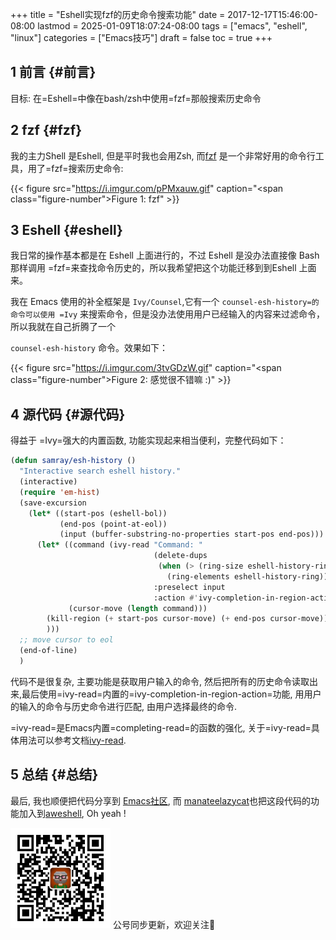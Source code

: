 +++
title = "Eshell实现fzf的历史命令搜索功能"
date = 2017-12-17T15:46:00-08:00
lastmod = 2025-01-09T18:07:24-08:00
tags = ["emacs", "eshell", "linux"]
categories = ["Emacs技巧"]
draft = false
toc = true
+++

## <span class="section-num">1</span> 前言 {#前言}

目标: 在=Eshell=中像在bash/zsh中使用=fzf=那般搜索历史命令


## <span class="section-num">2</span> fzf {#fzf}

我的主力Shell 是Eshell, 但是平时我也会用Zsh, 而[fzf](https://github.com/junegunn/fzf) 是一个非常好用的命令行工具，用了=fzf=搜索历史命令:

{{< figure src="https://i.imgur.com/pPMxauw.gif" caption="<span class=\"figure-number\">Figure 1: </span>fzf" >}}


## <span class="section-num">3</span> Eshell {#eshell}

我日常的操作基本都是在 Eshell 上面进行的，不过 Eshell 是没办法直接像 Bash 那样调用 =fzf=来查找命令历史的，所以我希望把这个功能迁移到到Eshell 上面来。

我在 Emacs 使用的补全框架是 `Ivy/Counsel`,它有一个 `counsel-esh-history=的命令可以使用 =Ivy` 来搜索命令，但是没办法使用用户已经输入的内容来过滤命令，所以我就在自己折腾了一个

`counsel-esh-history` 命令。效果如下：

{{< figure src="https://i.imgur.com/3tvGDzW.gif" caption="<span class=\"figure-number\">Figure 2: </span>感觉很不错嘛 :)" >}}


## <span class="section-num">4</span> 源代码 {#源代码}

得益于 =Ivy=强大的内置函数, 功能实现起来相当便利，完整代码如下：

```lisp
(defun samray/esh-history ()
  "Interactive search eshell history."
  (interactive)
  (require 'em-hist)
  (save-excursion
    (let* ((start-pos (eshell-bol))
           (end-pos (point-at-eol))
           (input (buffer-substring-no-properties start-pos end-pos)))
      (let* ((command (ivy-read "Command: "
                                (delete-dups
                                 (when (> (ring-size eshell-history-ring) 0)
                                   (ring-elements eshell-history-ring)))
                                :preselect input
                                :action #'ivy-completion-in-region-action))
             (cursor-move (length command)))
        (kill-region (+ start-pos cursor-move) (+ end-pos cursor-move))
        )))
  ;; move cursor to eol
  (end-of-line)
  )
```

代码不是很复杂, 主要功能是获取用户输入的命令, 然后把所有的历史命令读取出来,最后使用=ivy-read=内置的=ivy-completion-in-region-action=功能, 用用户的输入的命令与历史命令进行匹配, 由用户选择最终的命令.

=ivy-read=是Emacs内置=completing-read=的函数的强化, 关于=ivy-read=具体用法可以参考文档[ivy-read](https://oremacs.com/swiper/#getting-started).


## <span class="section-num">5</span> 总结 {#总结}

最后, 我也顺便把代码分享到 [Emacs社区](https://www.reddit.com/r/emacs/comments/7k54px/snippet_share_make_eshell_search_command_history/), 而 [manateelazycat](https://github.com/manateelazycat)也把这段代码的功能加入到[aweshell](https://github.com/manateelazycat/aweshell/commit/ecaddac98b87f881910dbee8b51a98f00b6d9d5d), Oh yeah !

<div center class="qr-container">
<img src="/ox-hugo/qrcode_gh_e06d750e626f_1.jpg" alt="qrcode_gh_e06d750e626f_1.jpg" width="160px" height="160px" center="t" class="qr-container" />
公号同步更新，欢迎关注👻
</div>

